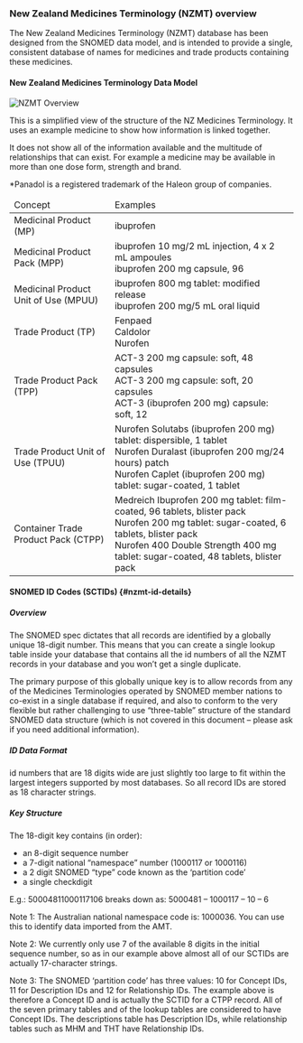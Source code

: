 ### New Zealand Medicines Terminology (NZMT) overview

The New Zealand Medicines Terminology (NZMT) database has been designed from the SNOMED data model, and is intended to provide a single, consistent database of names for medicines and trade products containing these medicines.

#### New Zealand Medicines Terminology Data Model

![NZMT Overview](./nzmt_data_model_sml.gif)

This is a simplified view of the structure of the NZ Medicines Terminology. It uses an example medicine to show how information is linked together.

It does not show all of the information available and the multitude of relationships that can exist. For example a medicine may be available in more than one dose form, strength and brand.

*Panadol is a registered trademark of the Haleon group of companies.

<table class="table table-bordered">
<thead>
<tr><td>Concept</td>
<td>Examples</td>
</tr>
</thead>
<tbody>
<tr><td>Medicinal Product (MP)</td>
<td>ibuprofen</td>
</tr>
<tr><td>Medicinal Product Pack (MPP)</td>
<td>ibuprofen 10 mg/2 mL injection, 4 x 2 mL ampoules<br/>
ibuprofen 200 mg capsule, 96</td>
</tr>
<tr><td>Medicinal Product Unit of Use (MPUU)</td>
<td>ibuprofen 800 mg tablet: modified release<br/>
ibuprofen 200 mg/5 mL oral liquid</td>
</tr>
<tr><td>Trade Product (TP)</td>
<td>Fenpaed<br/>Caldolor<br/>Nurofen</td>
</tr>
<tr><td>Trade Product Pack (TPP)</td>
<td>ACT-3 200 mg capsule: soft, 48 capsules<br/>ACT-3 200 mg capsule: soft, 20 capsules<br/>ACT-3 (ibuprofen 200 mg) capsule: soft, 12</td>
</tr>
<tr><td>Trade Product Unit of Use (TPUU)</td>
<td>Nurofen Solutabs (ibuprofen 200 mg) tablet: dispersible, 1 tablet<br/>
Nurofen Duralast (ibuprofen 200 mg/24 hours) patch<br/>
Nurofen Caplet (ibuprofen 200 mg) tablet: sugar-coated, 1 tablet
</td>
</tr>
<tr><td>Container Trade Product Pack (CTPP)</td>
<td>Medreich Ibuprofen 200 mg tablet: film-coated, 96 tablets, blister pack<br/>
Nurofen 200 mg tablet: sugar-coated, 6 tablets, blister pack<br/>
Nurofen 400 Double Strength 400 mg tablet: sugar-coated, 48 tablets, blister pack</td>
</tr>
</tbody>
</table>


#### SNOMED ID Codes (SCTIDs) {#nzmt-id-details}

##### Overview
The SNOMED spec dictates that all records are identified by a globally unique 18-digit number. 
This means that you can create a single lookup table inside your database that contains all the id numbers of all the NZMT records in your database and you won’t get a single duplicate.

The primary purpose of this globally unique key is to allow records from any of the Medicines Terminologies operated by SNOMED member nations to co-exist in a single database if required, and also to conform to the very flexible but rather challenging to use “three-table” structure of the standard SNOMED data structure (which is not covered in this document – please ask if you need additional information).

##### ID Data Format

id numbers that are 18 digits wide are just slightly too large to fit within the largest integers supported by most databases. So all record IDs are stored as 18 character strings.

##### Key Structure

The 18-digit key contains (in order):
- an 8-digit sequence number 
- a 7-digit national “namespace” number (1000117 or 1000116)
- a 2 digit SNOMED “type” code known as the ‘partition code’
- a single checkdigit

E.g.: 50004811000117106 breaks down as: 5000481 – 1000117 – 10 – 6

Note 1: The Australian national namespace code is: 1000036.  You can use this to identify data imported from the AMT. 

Note 2:  We currently only use 7 of the available 8 digits in the initial sequence number, so as in our example above almost all of our SCTIDs are actually 17-character strings.

Note 3:  The SNOMED ‘partition code’ has three values: 10 for Concept IDs, 11 for Description IDs and 12 for Relationship IDs.  The example above is therefore a Concept ID and is actually the SCTID for a CTPP record.  All of the seven primary tables and of the lookup tables are considered to have Concept IDs.  The descriptions table has Description IDs, while relationship tables such as MHM and THT have Relationship IDs.
